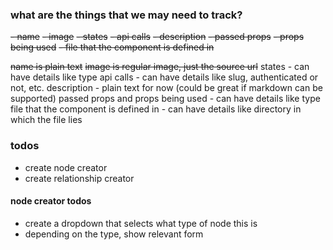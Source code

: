 ### what are the things that we may need to track?
~~- name~~
~~- image~~
~~- states~~
~~- api calls~~
~~- description~~
~~- passed props~~
~~- props being used~~
~~- file that the component is defined in~~


~~name is plain text~~
~~image is regular image, just the source url~~
states - can have details like type
api calls - can have details like slug, authenticated or not, etc.
description - plain text for now (could be great if markdown can be supported)
passed props and props being used - can have details like type
file that the component is defined in - can have details like directory in which the file lies


### todos

- create node creator
- create relationship creator

#### node creator todos
- create a dropdown that selects what type of node this is
- depending on the type, show relevant form